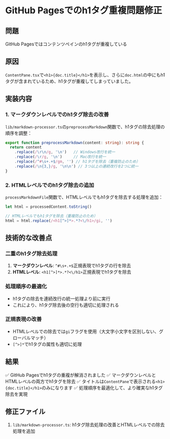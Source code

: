 # GitHub Pagesでのh1タグ重複問題修正

## 問題
GitHub Pagesではコンテンツペインのh1タグが重複している

## 原因
`ContentPane.tsx`で`<h1>{doc.title}</h1>`を表示し、さらに`doc.html`の中にもh1タグが含まれているため、h1タグが重複してしまっていました。

## 実装内容

### 1. マークダウンレベルでのh1タグ除去の改善
`lib/markdown-processor.ts`の`preprocessMarkdown`関数で、h1タグの除去処理の順序を調整：

```typescript
export function preprocessMarkdown(content: string): string {
  return content
    .replace(/\r\n/g, '\n')   // Windows改行を統一
    .replace(/\r/g, '\n')     // Mac改行を統一
    .replace(/^#\s+.+$/gm, '') // h1タグを除去（重複防止のため）
    .replace(/\n{3,}/g, '\n\n') // 3つ以上の連続改行を2つに統一
}
```

### 2. HTMLレベルでのh1タグ除去の追加
`processMarkdownFile`関数で、HTMLレベルでもh1タグを除去する処理を追加：

```typescript
let html = processedContent.toString()

// HTMLレベルでもh1タグを除去（重複防止のため）
html = html.replace(/<h1[^>]*>.*?<\/h1>/gi, '')
```

## 技術的な改善点

### 二重のh1タグ除去処理
1. **マークダウンレベル**: `^#\s+.+$`正規表現でh1タグの行を除去
2. **HTMLレベル**: `<h1[^>]*>.*?<\/h1>`正規表現でh1タグを除去

### 処理順序の最適化
- h1タグの除去を連続改行の統一処理より前に実行
- これにより、h1タグ除去後の空行も適切に処理される

### 正規表現の改善
- HTMLレベルでの除去では`gi`フラグを使用（大文字小文字を区別しない、グローバルマッチ）
- `[^>]*`でh1タグの属性も適切に処理

## 結果
✅ GitHub Pagesでh1タグの重複が解消されました
✅ マークダウンレベルとHTMLレベルの両方でh1タグを除去
✅ タイトルは`ContentPane`で表示される`<h1>{doc.title}</h1>`のみになります
✅ 処理順序を最適化して、より確実なh1タグ除去を実現

## 修正ファイル
1. `lib/markdown-processor.ts`: h1タグ除去処理の改善とHTMLレベルでの除去処理を追加
